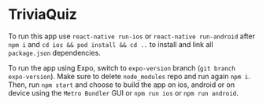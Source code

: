 # TriviaQuiz

To run this app use `react-native run-ios` or `react-native run-android` after  `npm i` and `cd ios && pod install && cd ..` to install and link all `package.json` dependencies.

To run the app using Expo, switch to `expo-version` branch (`git branch expo-version`). Make sure to delete `node_modules` repo and run again `npm i`. Then, run `npm start` and choose to build the app on ios, android or on device using the `Metro Bundler` GUI or `npm run ios` or `npm run android`. 
